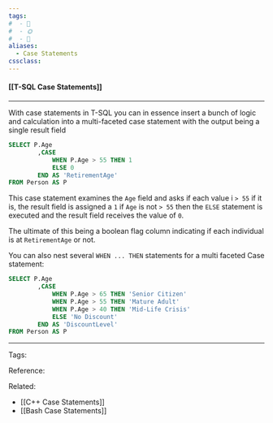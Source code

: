 ```yaml
---
tags:
#  - 🌱️
#  - 🌞️
#  - 🌲️
aliases: 
  - Case Statements
cssclass: 
---
```


#### [[T-SQL Case Statements]]

---

With case statements in T-SQL you can in essence insert a bunch of logic and calculation into a multi-faceted case statement with the output being a single result field

```sql
SELECT P.Age
		,CASE
			WHEN P.Age > 55	THEN 1
			ELSE 0
		END AS 'RetirementAge'
FROM Person AS P
```

This case statement examines the `Age` field and asks if each value i `> 55` if it is, the result field is assigned a `1` if `Age` is not `> 55` then the `ELSE` statement is executed and the result field receives the value of `0`. 

The ultimate of this being a boolean flag column indicating if each individual is at `RetirementAge` or not. 

You can also nest several `WHEN ... THEN` statements for a multi faceted Case statement:

```sql
SELECT P.Age
		,CASE
			WHEN P.Age > 65	THEN 'Senior Citizen'
			WHEN P.Age > 55	THEN 'Mature Adult'
			WHEN P.Age > 40	THEN 'Mid-Life Crisis'
			ELSE 'No Discount'
		END AS 'DiscountLevel'
FROM Person AS P
```

---
Tags: 

Reference:

Related:
- [[C++ Case Statements]]
- [[Bash Case Statements]]
